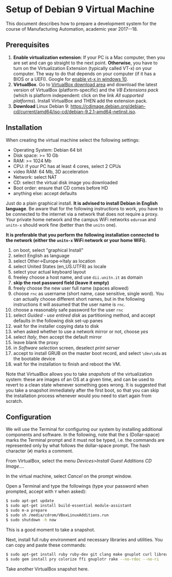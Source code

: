 # Setup of Debian 9 Virtual Machine

This document describes how to prepare a development system for the course of Manufacturing Automation, academic year 2017--18.

## Prerequisites

1. **Enable virtualization extension**: If your PC is a Mac computer, then you are set and can go straight to the next point. **Otherwise**, you have to turn on the Virtualization Extension (typically called VT-x) on your computer. The way to do that depends on your computer (if it has a BIOS or a UEFI). Google for [enable vt-x in windows 10](https://www.google.it/search?client=safari&rls=en&q=enable+vt-x+in+windows+10&ie=UTF-8&oe=UTF-8&gfe_rd=cr&dcr=0&ei=u3_kWdbOA8es8wfN74S4Bg).
2. **VirtualBox**. Go to [VirtualBox download area](https://www.virtualbox.org/wiki/Downloads) and download the latest version of VirtualBox (platform-specific) and the _VB Extensions pack_ (which is platform independent: click on the link _All supported platforms_). Install VirtualBox and THEN add the extension pack.
3. **Download** Linux Debian 9: <https://cdimage.debian.org/debian-cd/current/amd64/iso-cd/debian-9.2.1-amd64-netinst.iso>.

## Installation

When creating the virtual machine select the following settings:

- Operating System: Debian 64 bit
- Disk space: >= 10 Gb
- RAM: >= 1024 Mb
- CPU: if your PC has at least 4 cores, select 2 CPUs
- video RAM: 64 Mb, 3D acceleration
- Network: select NAT
- CD: select the virtual disk image you downloaded
- Boot order: ensure that CD comes before HD
- anything else: accept defaults

Just do a plain graphical install. **It is advised to install Debian in English language**. Be aware that for the following instructions to work, you have to be connected to the internet via a network that does not require a proxy. Your private home network and the campus WiFi networks `eduroam` and `unitn-x` should work fine (better than the `unitn` one).

**It is preferable that you perform the following installation connected to the network (either the `unitn-x` WiFi network or your home WiFi).**

1. on boot, select "graphical Install"
2. select English as language
3. select Other->Europe->Italy as location
4. select United States (en_US.UTF8) as locale
5. select your actual keyboard layout
6. freeley choose a host name, and use `dii.unitn.it` as domain
7. **skip the root password field (leave it empty)**
8. freely choose the new user full name (spaces allowed)
9. choose `rnc` as username (short name, case sensitive, single word). You can actually choose different short names, but in the following instructions it will assumed that the user name is `rnc`.
10. choose a reasonably safe password for the user `rnc`
11. select _Guided - use entired disk_ as partitioning method, and accept defaults in the following disk set-up panes
12. wait for the installer copying data to disk
13. when asked whether to use a network mirror or not, choose _yes_
14. select _Italy_, then accept the default mirror
15. leave blank the proxy
16. in _Software selection_ screen, deselect _print server_
17. accept to install GRUB on the master boot record, and select `\dev\sda` as the bootable device
18. wait for the installation to finish and reboot the VM.

Note that VirtualBox allows you to take _snapshots_ of the virtualization system: these are images of an OS at a given time, and can be used to revert to a clean state whenever something goes wrong. It is suggested that you take a snapshot immediately after the first boot, so that you can skip the installation process whenever would you need to start again from scratch.

## Configuration

We will use the Terminal for configuring our system by installing additional components and software. In the following, note that the `$` (Dollar-space) marks the Terminal prompt and it must not be typed, i.e. the commands are represented only by what follows the dollar-space prompt. The hash character (`#`) marks a comment.

From VirtualBox, select the menu _Devices>Install Guest Additions CD Image..._.

In the virtual machine, select _Cancel_ on the prompt window.

Open a Terminal and type the followings (type your password when prompted, accept with `Y` when asked):

```bash
$ sudo apt-get update
$ sudo apt-get install build-essential module-assistant
$ sudo m-a prepare
$ sudo sh /media/cdrom/VBoxLinuxAdditions.run
$ sudo shutdown -h now
```

This is a good moment to take a snapshot.

Next, install full ruby environment and necessary libraries and utilities. You can copy and paste these commands:

```bash
$ sudo apt-get install ruby ruby-dev git clang make gnuplot curl libreadline6-dev libssl-dev zlib1g-dev libglew-dev libglu1-mesa-dev freeglut3-dev ntp
$ sudo gem install pry colorize ffi gnuplotr rake --no-rdoc --no-ri
```

Take another VirtualBox snapshot here.
